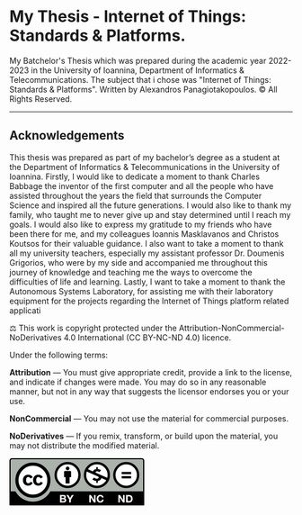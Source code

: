 # My Thesis - Internet of Things: Standards & Platforms.
 







My Batchelor's Thesis which was prepared during the academic year 2022-2023 in the University of Ioannina, Department of Informatics & Telecommunications. The subject that i chose was "Internet of Things: Standards & Platforms". Written by Alexandros Panagiotakopoulos. © All Rights Reserved.



------------------------
Acknowledgements
--------------------------
 This thesis was prepared as part of my bachelor’s degree as a student at the Department of
Informatics & Telecommunications in the University of Ioannina. Firstly, I would like to
dedicate a moment to thank Charles Babbage the inventor of the first computer and all the
people who have assisted throughout the years the field that surrounds the Computer Science
and inspired all the future generations. I would also like to thank my family, who taught me
to never give up and stay determined until I reach my goals. I would also like to express my
gratitude to my friends who have been there for me, and my colleagues Ioannis Masklavanos
and Christos Koutsos for their valuable guidance. I also want to take a moment to thank all
my university teachers, especially my assistant professor Dr. Doumenis Grigorios, who were
by my side and accompanied me throughout this journey of knowledge and teaching me the
ways to overcome the difficulties of life and learning. Lastly, I want to take a moment to
thank the Autonomous Systems Laboratory, for assisting me with their laboratory equipment
for the projects regarding the Internet of Things platform related applicati



⚖️ This work is copyright protected under the Attribution-NonCommercial-NoDerivatives 4.0 International (CC BY-NC-ND 4.0) licence.

Under the following terms:

__Attribution__ — You must give appropriate credit, provide a link to the license, and indicate if changes were made. You may do so in any reasonable manner, but not in any way that suggests the licensor endorses you or your use.

__NonCommercial__ — You may not use the material for commercial purposes.

__NoDerivatives__ — If you remix, transform, or build upon the material, you may not distribute the modified material.



![](https://raw.githubusercontent.com/AlexandrosPanag/My_Thesis/4a07d991aa8d050b572392139fddaee2d072059b/by-nc-nd.svg?token=AQS27JNSCEGMXHT5CMX5UXDDIBJG2)

